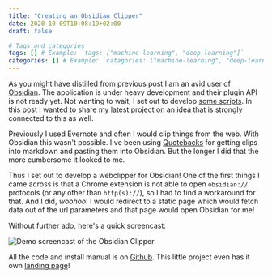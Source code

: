 ```yaml
---
title: "Creating an Obsidian Clipper"
date: 2020-10-09T10:08:19+02:00
draft: false

# Tags and categories
tags: [] # Example: `tags: ["machine-learning", "deep-learning"]`
categories: [] # Example: `catagories: ["machine-learning", "deep-learning"]`
---
```


As you might have distilled from previous post I am an avid user of [Obsidian](https://obsidian.md/). The application is under heavy development and their plugin API is not ready yet. Not wanting to wait, I set out to develop [some scripts](https://jplattel.nl/post/2020-08-14-obsidian-scripts/). In this post I wanted to share my latest project on an idea that is strongly connected to this as well.

Previously I used Evernote and often I would clip things from the web. With Obsidian this wasn't possible. I've been using [Quotebacks](https://quotebacks.net/) for getting clips into markdown and pasting them into Obsidian. But the longer I did that the more cumbersome it looked to me.

Thus I set out to develop a webclipper for Obsidian! One of the first things I came across is that a Chrome extension is not able to open `obsidian://` protocols (or any other than `http(s)://`), so I had to find a workaround for that. And I did, _woohoo_! I would redirect to a static page which would fetch data out of the url parameters and that page would open Obsidian for me! 

Without further ado, here's a quick screencast:

![Demo screencast of the Obsidian Clipper](/img/2020-10-09-screencast-obsidian-clipper.gif)

All the code and install manual is on [Github](https://github.com/jplattel/obsidian-clipper). This little project even has it own [landing page](https://jplattel.github.io/obsidian-clipper/)!